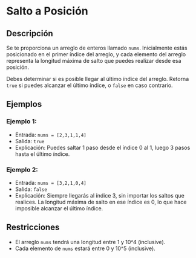 # Salto a Posición

## Descripción

Se te proporciona un arreglo de enteros llamado `nums`. Inicialmente estás posicionado en el primer índice del arreglo, y cada elemento del arreglo representa la longitud máxima de salto que puedes realizar desde esa posición.

Debes determinar si es posible llegar al último índice del arreglo. Retorna `true` si puedes alcanzar el último índice, o `false` en caso contrario.

## Ejemplos

### Ejemplo 1:

- Entrada: `nums = [2,3,1,1,4]`
- Salida: `true`
- Explicación: Puedes saltar 1 paso desde el índice 0 al 1, luego 3 pasos hasta el último índice.

### Ejemplo 2:

- Entrada: `nums = [3,2,1,0,4]`
- Salida: `false`
- Explicación: Siempre llegarás al índice 3, sin importar los saltos que realices. La longitud máxima de salto en ese índice es 0, lo que hace imposible alcanzar el último índice.

## Restricciones

- El arreglo `nums` tendrá una longitud entre 1 y 10^4 (inclusive).
- Cada elemento de `nums` estará entre 0 y 10^5 (inclusive).